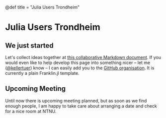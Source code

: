 @def title = "Julia Users Trondheim"

# Julia Users Trondheim

## We just started

Let's collect ideas together at [this collaborative Markdown document](https://md.chaotikum.org/uRl4Oov0RnSrPdbaqfuohw?both). If you would even like to help develop this page into something nicer – let me ([@kellertuer](https://github.com/kellertuer)) know – I can easily add you to the [GitHub organisation](). It is currently a plain Franklin.jl template.

## Upcoming Meeting

Until now there is upcoming meeting planned, but as soon as we find enough people, I am happy to take care about arranging a date and check for a nice room at NTNU.
